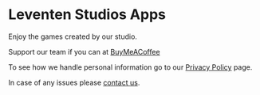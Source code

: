 # Leventen Studios Apps

Enjoy the games created by our studio.

Support our team if you can at [BuyMeACoffee](https://buymeacoffee.com/leventenstudios)

To see how we handle personal information go to our [Privacy Policy](./privacy-policy.html) page.

In case of any issues please [contact us](mailto:leventenstudios@icloud.com).
